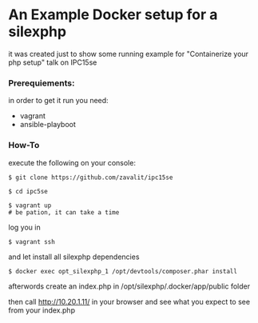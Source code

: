 # An Example Docker setup for a silexphp 
it was created just to show some running example for "Containerize your php setup" talk on IPC15se

### Prerequiements:
in order to get it run you need:
   - vagrant
   - ansible-playboot


### How-To
execute the following on your console:

    $ git clone https://github.com/zavalit/ipc15se 
    
    $ cd ipc5se

    $ vagrant up 
    # be pation, it can take a time


log you in

    $ vagrant ssh

and let install all silexphp dependencies

    $ docker exec opt_silexphp_1 /opt/devtools/composer.phar install


afterwords create an index.php in /opt/silexphp/.docker/app/public folder

then call  http://10.20.1.11/ in your browser and see what you expect to see from your index.php



